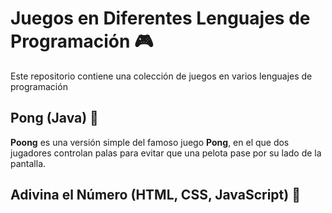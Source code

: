 # Juegos en Diferentes Lenguajes de Programación 🎮

Este repositorio contiene una colección de juegos en varios lenguajes de programación

## Pong (Java) 🏓

**Poong** es una versión simple del famoso juego **Pong**, en el que dos jugadores controlan palas para evitar que una pelota pase por su lado de la pantalla.

## Adivina el Número (HTML, CSS, JavaScript) 🔢 

